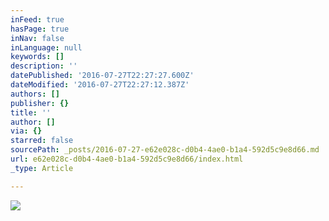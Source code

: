 ```yaml
---
inFeed: true
hasPage: true
inNav: false
inLanguage: null
keywords: []
description: ''
datePublished: '2016-07-27T22:27:27.600Z'
dateModified: '2016-07-27T22:27:12.387Z'
authors: []
publisher: {}
title: ''
author: []
via: {}
starred: false
sourcePath: _posts/2016-07-27-e62e028c-d0b4-4ae0-b1a4-592d5c9e8d66.md
url: e62e028c-d0b4-4ae0-b1a4-592d5c9e8d66/index.html
_type: Article

---
```

![](https://the-grid-user-content.s3-us-west-2.amazonaws.com/56469bf5-93d6-4d91-baca-d9d8e746bd26.jpg)